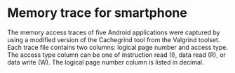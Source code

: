 # Memory trace for smartphone

The memory access traces of five Android applications were captured by using a modified version of the Cachegrind tool from the Valgrind toolset. Each trace file contains two columns: logical page number and access type. The access type column can be one of instruction read (I), data read (R), or data write (W). The logical page number column is listed in decimal. 

